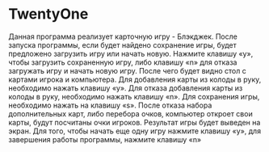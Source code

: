 # TwentyOne
Данная программа реализует карточную игру - Блэкджек.
После запуска программы, если будет найдено сохранение игры, будет предложено загрузить игру или начать новую. 
Нажмите клавишу «y», чтобы загрузить сохраненную игру, либо клавишу «n» для отказа загружать игру и начать новую игру.
После чего будет видно стол с картами игрока и компьютера. Для добавления карты из колоды в руку, необходимо нажать клавишу «y». 
Для отказа добавления карты из колоды в руку, необходимо нажать клавишу «n». Для сохранения игры, необходимо нажать на клавишу «s». 
После отказа набора дополнительных карт, либо перебора очков, компьютер откроет свои карты, будут посчитаны очки игроков. 
Результат игры будет выведен на экран. Для того, чтобы начать еще одну игру нажмите клавишу «y», для завершения работы программы, нажмите клавишу «n»
